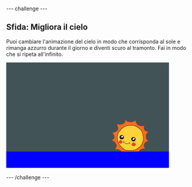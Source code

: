 --- challenge ---
## Sfida: Migliora il cielo 

Puoi cambiare l'animazione del cielo in modo che corrisponda al sole e rimanga azzurro durante il giorno e diventi scuro al tramonto. Fai in modo che si ripeta all'infinito.

![screenshot](images/sunrise-sky-challenge.png)


--- /challenge ---